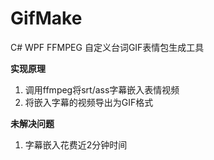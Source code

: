 # GifMake
C# WPF FFMPEG 自定义台词GIF表情包生成工具

**实现原理**
1. 调用ffmpeg将srt/ass字幕嵌入表情视频
2. 将嵌入字幕的视频导出为GIF格式

**未解决问题**
1. 字幕嵌入花费近2分钟时间

